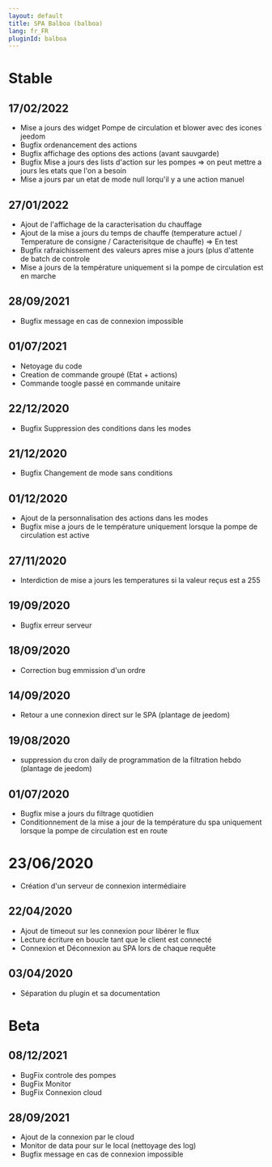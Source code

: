 ```yaml
---
layout: default
title: SPA Balboa (balboa)
lang: fr_FR
pluginId: balboa
---
```

# Stable
## 17/02/2022
* Mise a jours des widget Pompe de circulation et blower avec des icones jeedom
* Bugfix ordenancement des actions
* Bugfix affichage des options des actions (avant sauvgarde)
* Bugfix Mise a jours des lists d'action sur les pompes => on peut mettre a jours les etats que l'on a besoin
* Mise a jours par un etat de mode null lorqu'il y a une action manuel


## 27/01/2022
* Ajout de l'affichage de la caracterisation du chauffage
* Ajout de la mise a jours du temps de chauffe (temperature actuel / Temperature de consigne / Caracterisitque de chauffe) => En test
* Bugfix rafraichissement des valeurs apres mise a jours (plus d'attente de batch de controle
* Mise a jours de la température uniquement si la pompe de circulation est en marche

## 28/09/2021
* Bugfix message en cas de connexion impossible

## 01/07/2021
* Netoyage du code
* Creation de commande groupé (Etat + actions)
* Commande toogle passé en commande unitaire

## 22/12/2020
* Bugfix Suppression des conditions dans les modes

## 21/12/2020
* Bugfix Changement de mode sans conditions

## 01/12/2020
* Ajout de la personnalisation des actions dans les modes
* Bugfix mise a jours de le température uniquement lorsque la pompe de circulation est active

## 27/11/2020
* Interdiction de mise a jours les temperatures si la valeur reçus est a 255

## 19/09/2020
* Bugfix erreur serveur 

## 18/09/2020
* Correction bug emmission d'un ordre

## 14/09/2020
* Retour a une connexion direct sur le SPA (plantage de jeedom) 

## 19/08/2020
* suppression du cron daily de programmation de la filtration hebdo (plantage de jeedom) 

## 01/07/2020
* Bugfix mise a jours du filtrage quotidien
* Conditionnement de la mise a jour de la température du spa uniquement lorsque la pompe de circulation est en route

# 23/06/2020
* Création d'un serveur de connexion intermédiaire

## 22/04/2020
* Ajout de timeout sur les connexion pour libérer le flux
* Lecture écriture en boucle tant que le client est connecté
* Connexion et Déconnexion au SPA lors de chaque requête

## 03/04/2020
* Séparation du plugin et sa documentation

# Beta
## 08/12/2021
* BugFix controle des pompes
* BugFix Monitor
* BugFix Connexion cloud


## 28/09/2021
* Ajout de la connexion par le cloud
* Monitor de data pour sur le local (nettoyage des log)
* Bugfix message en cas de connexion impossible
